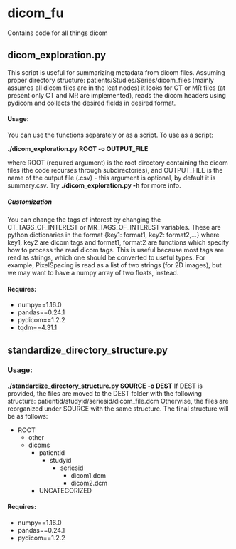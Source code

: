 # dicom_fu
Contains code for all things dicom

## dicom_exploration.py
This script is useful for summarizing metadata from dicom files. Assuming proper directory structure: patients/Studies/Series/dicom_files (mainly assumes all dicom files are in the leaf nodes) it looks for CT or MR files (at present only CT and MR are implemented), reads the dicom headers using pydicom and collects the desired fields in desired format.  
#### Usage: 
You can use the functions separately or as a script. To use as a script: 

**./dicom_exploration.py ROOT -o OUTPUT_FILE**

where ROOT (required argument) is the root directory containing the dicom files (the code recurses through subdirectories), and OUTPUT_FILE is the name of the output file (.csv) - this argument is optional, by default it is summary.csv. Try 
**./dicom_exploration.py -h** for more info.

##### Customization
You can change the tags of interest by changing the CT_TAGS_OF_INTEREST or MR_TAGS_OF_INTEREST variables. These are python dictionaries in the format {key1: format1, key2: format2,...} where key1, key2 are dicom tags and format1, format2 are functions which specify how to process the read dicom tags. This is useful because most tags are read as strings, which one should be converted to useful types. For example, PixelSpacing is read as a list of two strings (for 2D images), but we may want to have a numpy array of two floats, instead. 

#### Requires:
  - numpy==1.16.0
  - pandas==0.24.1
  - pydicom==1.2.2
  - tqdm==4.31.1
  
## standardize_directory_structure.py
### Usage:
**./standardize_directory_structure.py SOURCE -o DEST**
If DEST is provided, the files are moved to the DEST folder with the following structure: patientid/studyid/seriesid/dicom_file.dcm
Otherwise, the files are reorganized under SOURCE with the same structure. The final structure will be as follows:
- ROOT
  - other
  - dicoms
    - patientid
      - studyid
        - seriesid
          - dicom1.dcm
          - dicom2.dcm
    - UNCATEGORIZED

#### Requires:
  - numpy==1.16.0
  - pandas==0.24.1
  - pydicom==1.2.2

